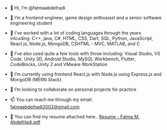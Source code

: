 - 👋 Hi, I’m @fatmaabdelhadi
- 👀 I’m a frontend engineer, game design enthusiast and a senior software engineering student
- 💪 I've worked with a lot of coding languages through the years inlcuding: C++, java, C#, HTML, CSS, Dart, SQL, Python, JavaScript, React.js, Node.js, MongoDB,
CSHTML - MVC, MATLAB, and C
- 🔧 I've also used quite a few tools with those including: Visual Studio, VS Code, Unity 3D, Android Studio, MySQL Workbench, Flutter, CodeBlocks, Unity 2 and VMware WorkStation
- 🌱 I’m currently using frontend React.js with Node.js using Express.js and MongoDB (MERN Stack)
- 💞️ I’m looking to collaborate on personal projects for practice
- 📫 You can reach me through my email: fatmaabdelhadi2002@gmail.com

- 📇 You can find my resume attached here.. [Resume - Fatma M. AbdelHadi.pdf](https://github.com/user-attachments/files/17168698/Resume.-.Fatma.M.AbdelHadi.pdf)

